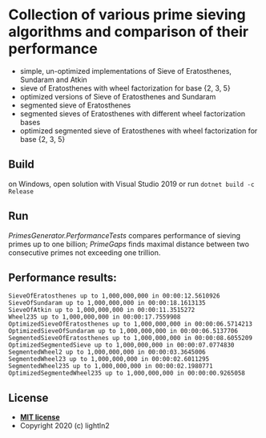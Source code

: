 # Collection of various prime sieving algorithms and comparison of their performance

- simple, un-optimized implementations of Sieve of Eratosthenes, Sundaram and Atkin
- sieve of Eratosthenes with wheel factorization for base {2, 3, 5}
- optimized versions of Sieve of Eratosthenes and Sundaram
- segmented sieve of Eratosthenes
- segmented sieves of Eratosthenes with different wheel factorization bases
- optimized segmented sieve of Eratosthenes with wheel factorization for base {2, 3, 5}

## Build
on Windows, open solution with Visual Studio 2019 or run `dotnet build -c Release`

## Run
*PrimesGenerator.PerformanceTests* compares performance of sieving primes up to one billion;
*PrimeGaps* finds maximal distance between two consecutive primes not exceeding one trillion.

## Performance results:
```
SieveOfEratosthenes up to 1,000,000,000 in 00:00:12.5610926
SieveOfSundaram up to 1,000,000,000 in 00:00:18.1613135
SieveOfAtkin up to 1,000,000,000 in 00:00:11.3515272
Wheel235 up to 1,000,000,000 in 00:00:17.7559908
OptimizedSieveOfEratosthenes up to 1,000,000,000 in 00:00:06.5714213
OptimizedSieveOfSundaram up to 1,000,000,000 in 00:00:06.5137706
SegmentedSieveOfEratosthenes up to 1,000,000,000 in 00:00:08.6055209
OptimizedSegmentedSieve up to 1,000,000,000 in 00:00:07.0774830
SegmentedWheel2 up to 1,000,000,000 in 00:00:03.3645006
SegmentedWheel23 up to 1,000,000,000 in 00:00:02.6011295
SegmentedWheel235 up to 1,000,000,000 in 00:00:02.1980771
OptimizedSegmentedWheel235 up to 1,000,000,000 in 00:00:00.9265058
```
## License

- **[MIT license](https://github.com/lightln2/Primes/license.txt)**
- Copyright 2020 (c) lightln2
